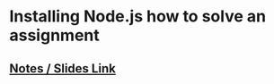 # **Installing Node.js how to solve an assignment**

## [Notes / Slides Link](https://petal-estimate-4e9.notion.site/Installing-node-Solving-assignments-3dfb37111f9e48ca80caac66dbe97331)
